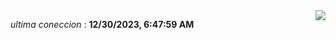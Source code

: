 <div style="display: flex; justify-content: space-between;">
 <p align="right"><i>ultima coneccion</i> : <b>12/30/2023, 6:47:59 AM</b></p> 
 <img src="https://img.shields.io/badge/GitHub%20Action%20Status-Online-brightgreen?style=flat&logo=githubactions&logoColor=%23ffffff&labelColor=%23181717&color=%232088FF" />
</div>

<!--START_SECTION:waka-->
<!--END_SECTION:waka-->
